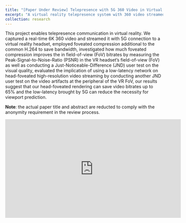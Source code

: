 ```yaml
---
title: "[Paper Under Review] Telepresence with 5G 360 Video in Virtual Reality"
excerpt: "A virtual reality telepresence system with 360 video streamed with 5G milimeter wave. Currently under review at Graphic Interface 2023<br/><img src='/images/5gvr.png' width='800'><br/>[[video](https://youtu.be/1jaxrSbepB0)][[project page](https://peter-pater.github.io/research/research-2/)]"
collection: research
---
```


<!-- Real-time communication with immersive 360-degree video can enable users to be telepresent within a remotely streamed environment. However, streaming high-quality 360-degree live video poses challenges for network bandwidth, which is exacerbated on mobile connections such as 4G and 5G cellular connections. To reduce bandwidth requirements, videos can be compressed using viewport-adaptive streaming or foveated rendering techniques. Existing work in this area has focused on video streaming applications rather than real-time communication. For live video streaming, such techniques require very low latency in order to be effective. In this work, we demonstrate an end-to-end virtual reality telepresence system which streams 6K 360-degree video over 5G millimeter-wave (mmW) radio. Our use of 5G technologies, in conjunction with mobile edge compute nodes, substantially reduces latency when compared with existing 4G networks, enabling high-efficiency foveated compression over modern cellular networks. We performed technical evaluation of our system's peak signal-to-noise (PSNR) compression loss and a user study to evaluate user's sensitivity to compressed video. Our findings demonstrate that our system achieves visually indistinguishable video streams while using 65% less data when compared with un-foveated video. We demonstrate our video compression system in the context of an immersive, telepresent video calling application. -->

This project enables telepresence communication in virtual reality. We captured a real-time 6K 360 video and streamed it with 5G connection to a virtual reality headset, employed foveated compression additional to the common H.264 to save bandwidth, investigated how much foveated compression improves the in field-of-view (FoV) bitrates by measuring the Peak-Signal-to-Noise-Ratio (PSNR) in the VR headset’s field-of-view (FoV) as well as conducting a Just-Noticeable-Difference (JND) user test on the visual quality, evaluated the implication of using a low-latency network on head-foveated high-resolution video streaming by conducting another JND user test on the video artifacts at the peripheral of the VR FoV, our results suggest that our head-foveated rendering can save video bitrates up to 65% and the low-latency brought by 5G can reduce the necessity for viewport prediction.

<b>Note</b>: the actual paper title and abstract are reducted to comply with the anonymity requirement in the review process.

<iframe width="560" height="315" src="https://www.youtube.com/watch?v=osA0-plRdEE" title="YouTube video player" frameborder="0" allow="accelerometer; autoplay; clipboard-write; encrypted-media; gyroscope; picture-in-picture" allowfullscreen></iframe>